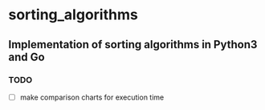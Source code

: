 # sorting_algorithms

## Implementation of sorting algorithms in Python3 and Go



### TODO
 - [ ] make comparison charts for execution time
